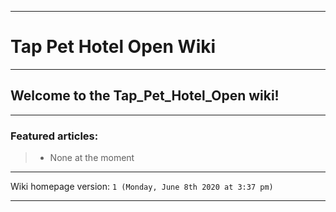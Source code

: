 ***

# Tap Pet Hotel Open Wiki

***

## Welcome to the Tap_Pet_Hotel_Open wiki!

***

### Featured articles:

> * None at the moment

***

Wiki homepage version: `1 (Monday, June 8th 2020 at 3:37 pm)`

***
